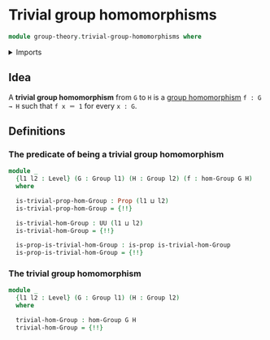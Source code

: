 # Trivial group homomorphisms

```agda
module group-theory.trivial-group-homomorphisms where
```

<details><summary>Imports</summary>

```agda
open import foundation.dependent-pair-types
open import foundation.identity-types
open import foundation.propositions
open import foundation.sets
open import foundation.universe-levels

open import group-theory.groups
open import group-theory.homomorphisms-groups
```

</details>

## Idea

A **trivial group homomorphism** from `G` to `H` is a
[group homomorphism](group-theory.homomorphisms-groups.md) `f : G → H` such that
`f x ＝ 1` for every `x : G`.

## Definitions

### The predicate of being a trivial group homomorphism

```agda
module _
  {l1 l2 : Level} (G : Group l1) (H : Group l2) (f : hom-Group G H)
  where

  is-trivial-prop-hom-Group : Prop (l1 ⊔ l2)
  is-trivial-prop-hom-Group = {!!}

  is-trivial-hom-Group : UU (l1 ⊔ l2)
  is-trivial-hom-Group = {!!}

  is-prop-is-trivial-hom-Group : is-prop is-trivial-hom-Group
  is-prop-is-trivial-hom-Group = {!!}
```

### The trivial group homomorphism

```agda
module _
  {l1 l2 : Level} (G : Group l1) (H : Group l2)
  where

  trivial-hom-Group : hom-Group G H
  trivial-hom-Group = {!!}
```

